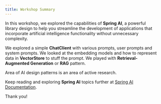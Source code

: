 ```yaml
---
title: Workshop Summary
---
```


In this workshop, we explored the capabilities of **Spring AI**, a powerful library design to help you
streamline the development of applications that incorporate artificial intelligence functionality without
unnecessary complexity.

We explored a simple **ChatClient** with various prompts, user prompts and system prompts.
We looked at the embedding models and how to represent data in **VectorStore** to stuff the prompt.
We played with **Retrieval-Augmented Generation** or **RAG** pattern.

Area of AI design patterns is an area of active research. 

Keep reading and exploring **Spring AI** topics further at
[Spring AI Documentation](https://docs.spring.io/spring-ai/reference/index.html).

Thank you!

